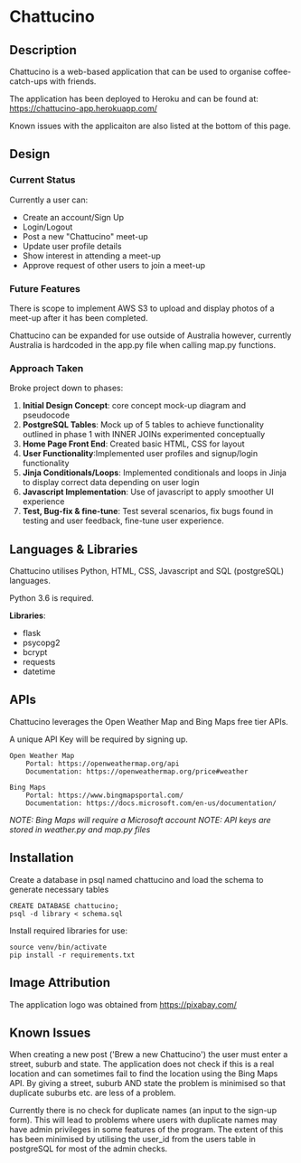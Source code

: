 # Chattucino

## Description
Chattucino is a web-based application that can be used to organise coffee-catch-ups with friends.

The application has been deployed to Heroku and can be found at:
    https://chattucino-app.herokuapp.com/

Known issues with the applicaiton are also listed at the bottom of this page.

## Design
### **Current Status**
Currently a user can:
* Create an account/Sign Up
* Login/Logout
* Post a new "Chattucino" meet-up
* Update user profile details
* Show interest in attending a meet-up
* Approve request of other users to join a meet-up

### **Future Features**
There is scope to implement AWS S3 to upload and display photos of a meet-up after it has been completed.

Chattucino can be expanded for use outside of Australia however, currently Australia is hardcoded in the app.py file when calling map.py functions.

### Approach Taken
Broke project down to phases:
1. **Initial Design Concept**: core concept mock-up diagram and pseudocode
2. **PostgreSQL Tables**: Mock up of 5 tables to achieve functionality outlined in phase 1 with INNER JOINs experimented conceptually
3. **Home Page Front End**: Created basic HTML, CSS for layout
4. **User Functionality**:Implemented user profiles and signup/login functionality
5. **Jinja Conditionals/Loops**: Implemented conditionals and loops in Jinja to display correct data depending on user login
6. **Javascript Implementation**: Use of javascript to apply smoother UI experience
7. **Test, Bug-fix & fine-tune**: Test several scenarios, fix bugs found in testing and user feedback, fine-tune user experience.

## Languages & Libraries
Chattucino utilises Python, HTML, CSS, Javascript and SQL (postgreSQL) languages. 

Python 3.6 is required.

**Libraries**:
* flask
* psycopg2
* bcrypt
* requests
* datetime

## APIs
Chattucino leverages the Open Weather Map and Bing Maps free tier APIs.

A unique API Key will be required by signing up. 

    Open Weather Map
        Portal: https://openweathermap.org/api
        Documentation: https://openweathermap.org/price#weather

    Bing Maps 
        Portal: https://www.bingmapsportal.com/
        Documentation: https://docs.microsoft.com/en-us/documentation/


_NOTE: Bing Maps will require a Microsoft account_
_NOTE: API keys are stored in weather.py and map.py files_

## Installation
Create a database in psql named chattucino and load the schema to generate necessary tables

    CREATE DATABASE chattucino;
    psql -d library < schema.sql

Install required libraries for use:

    source venv/bin/activate
    pip install -r requirements.txt

## Image Attribution
The application logo was obtained from https://pixabay.com/

## Known Issues
When creating a new post ('Brew a new Chattucino') the user must enter a street, suburb and state. The application does not check if this is a real location and can sometimes fail to find the location using the Bing Maps API. By giving a street, suburb AND state the problem is minimised so that duplicate suburbs etc. are less of a problem.

Currently there is no check for duplicate names (an input to the sign-up form). This will lead to problems where users with duplicate names may have admin privileges in some features of the program. The extent of this has been minimised by utilising the user_id from the users table in postgreSQL for most of the admin checks. 
